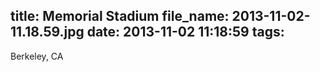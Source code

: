 title: Memorial Stadium
file_name: 2013-11-02-11.18.59.jpg
date: 2013-11-02 11:18:59
tags:
---

Berkeley, CA
